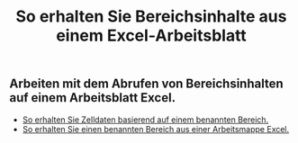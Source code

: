 ﻿---
title: So erhalten Sie Bereichsinhalte aus einem Excel-Arbeitsblatt
second_title: Documen
linktitle: Ge
type: docs
url: /de/ranges/get/
keywords: How to get range content from an Excel worksheet
description: Aspose.Cells Cloud REST API unterstützt das Abrufen von Bereichsinhalten aus einem Excel Arbeitsblatt. SDK unterstützt verschiedene Entwicklungssprachen. Dazu gehören Android, C#, Go, Java, NodeJS, Perl, PHP, Python, Ruby und Swift
weight: 20
kwords: Excel, Office Cloud, REST API, Tabellenkalkulation, PDF, CSV, Json, Markdown, So erhalten Sie Bereichsinhalte aus einem Excel-Arbeitsblatt
---
## Arbeiten mit dem Abrufen von Bereichsinhalten auf einem Arbeitsblatt Excel.


- [So erhalten Sie Zelldaten basierend auf einem benannten Bereich.](/cells/de/ranges/get/values/) 
- [So erhalten Sie einen benannten Bereich aus einer Arbeitsmappe Excel.](/cells/de/ranges/get/name/) 


